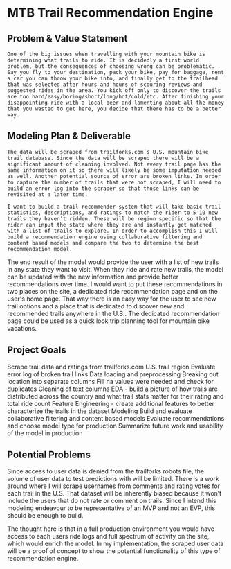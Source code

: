 # MTB Trail Recommendation Engine

## Problem & Value Statement

	One of the big issues when travelling with your mountain bike is determining what trails to ride. It is decidedly a first world problem, but the consequences of choosing wrong can be problematic. Say you fly to your destination, pack your bike, pay for baggage, rent a car you can throw your bike into, and finally get to the trailhead that was selected after hours and hours of scouring reviews and suggested rides in the area. You kick off only to discover the trails are too hard/easy/boring/short/long/hot/cold/etc. After finishing your disappointing ride with a local beer and lamenting about all the money that you wasted to get here, you decide that there has to be a better way.

## Modeling Plan & Deliverable

	The data will be scraped from trailforks.com’s U.S. mountain bike trail database. Since the data will be scraped there will be a significant amount of cleaning involved. Not every trail page has the same information on it so there will likely be some imputation needed as well. Another potential source of error are broken links. In order to capture the number of trails that were not scraped, I will need to build an error log into the scraper so that those links can be revisited at a later time.

	I want to build a trail recommender system that will take basic trail statistics, descriptions, and ratings to match the rider to 5-10 new trails they haven’t ridden. These will be region specific so that the rider can input the state where they are and instantly get matched with a list of trails to explore. In order to accomplish this I will build a recommendation engine using collaborative filtering and content based models and compare the two to determine the best recommendation model.

  The end result of the model would provide the user with a list of new trails in any state they want to visit. When they ride and rate new trails, the model can be updated with the new information and provide better recommendations over time. I would want to put these recommendations in two places on the site, a dedicated ride recommendation page and on the user's home page. That way there is an easy way for the user to see new trail options and a place that is dedicated to discover new and recommended trails anywhere in the U.S.. The dedicated recommendation page could be used as a quick look trip planning tool for mountain bike vacations.

## Project Goals

Scrape trail data and ratings from trailforks.com U.S. trail region
  Evaluate error log of broken trail links
Data loading and preprocessing 
  Breaking out location into separate columns
  Fill na values were needed and check for duplicates
  Cleaning of text columns
EDA - build a picture of how trails are distributed across the country and what trail stats matter for their rating and total ride count
Feature Engineering - create additional features to better characterize the trails in the dataset
Modeling
  Build and evaluate collaborative filtering and content based models
  Evaluate recommendations and choose model type for production
  Summarize future work and usability of the model in production

## Potential Problems

  Since access to user data is denied from the trailforks robots file, the volume of user data to test predictions with will be limited. There is a work around where I will scrape usernames from comments and rating votes for each trail in the U.S. That dataset will be inherently biased because it won’t include the users that do not rate or comment on trails. Since I intend this modeling endeavour to be representative of an MVP and not an EVP, this should be enough to build.


  The thought here is that in a full production environment you would have access to each users ride logs and full spectrum of activity on the site, which would enrich the model. In my implementation, the scraped user data will be a proof of concept to show the potential functionality of this type of recommendation engine.

